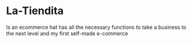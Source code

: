# La-Tiendita
Is an ecommerce hat has all the necessary functions to take a business to the next level and my first self-made e-commerce 
